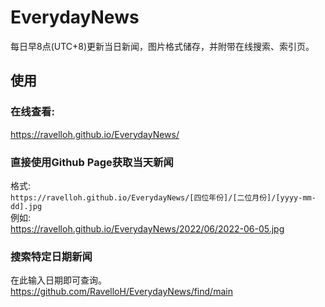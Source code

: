 # EverydayNews
每日早8点(UTC+8)更新当日新闻，图片格式储存，并附带在线搜索、索引页。

## 使用  
### 在线查看:  
https://ravelloh.github.io/EverydayNews/  

### 直接使用Github Page获取当天新闻  
格式:  
`https://ravelloh.github.io/EverydayNews/[四位年份]/[二位月份]/[yyyy-mm-dd].jpg`  
例如:  
https://ravelloh.github.io/EverydayNews/2022/06/2022-06-05.jpg

### 搜索特定日期新闻  
在此输入日期即可查询。
https://github.com/RavelloH/EverydayNews/find/main  


